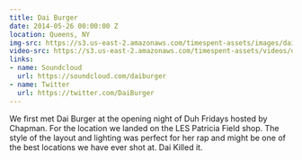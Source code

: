 ```yaml
---
title: Dai Burger
date: 2014-05-26 00:00:00 Z
location: Queens, NY
img-src: https://s3.us-east-2.amazonaws.com/timespent-assets/images/dai-burger.png
video-src: https://s3.us-east-2.amazonaws.com/timespent-assets/videos/dai-burger.mp4
links:
- name: Soundcloud
  url: https://soundcloud.com/daiburger
- name: Twitter
  url: https://twitter.com/DaiBurger
---
```


We first met Dai Burger at the opening night of Duh Fridays hosted by Chapman. For the location we landed on the LES Patricia Field shop. The style of the layout and lighting was perfect for her rap and might be one of the best locations we have ever shot at. Dai Killed it.
